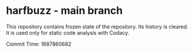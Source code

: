 # harfbuzz - main branch

This repository contains frozen state of the repository.
Its history is cleared. It is used only for static code
analysis with Codacy.

Commit Time: 1687860682